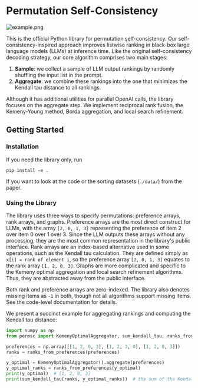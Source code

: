 # Permutation Self-Consistency
![example.png](example.png)

This is the official Python library for permutation self-consistency.
Our self-consistency-inspired approach improves
listwise ranking in black-box large language models (LLMs) at inference time.
Like the original self-consistency decoding strategy, our core algorithm
comprises two main stages:
1. **Sample**: we collect a sample of LLM output rankings by randomly shuffling the input list in the prompt. 
2. **Aggregate**: we combine these rankings into the one that minimizes the Kendall tau distance to all rankings.

Although it has additional utilities for parallel OpenAI calls, the library focuses on the aggregate step. We
implement reciprocal rank fusion, the Kemeny-Young method, Borda aggregation, and local search refinement.

## Getting Started

### Installation
If you need the library only, run
```
pip install -e .
```

If you want to look at the code or the sorting datasets (`./data/`) from the paper.

### Using the Library
The library uses three ways to specify permutations: preference arrays, rank arrays,
and graphs. Preference arrays are the most direct construct for LLMs, with the array 
`[2, 0, 1, 3]` representing the preference of item 2 over item 0 over 1 over 3.
Since the LLM outputs these arrays without any processing, they are the most common
representation in the library's public interface. Rank arrays are an index-based alternative used in some operations, 
such as the Kendall tau calculation. They are defined simply as
`x[i] = rank of element i`, so the preference array `[2, 0, 1, 3]` equates to the rank array
`[1, 2, 0, 3]`. Graphs are more complicated and specific to the Kemeny optimal aggregation
and local search refinement algorithms. Thus, they are abstracted away from the public interface.

Both rank and preference arrays are zero-indexed. The library also denotes missing items
as `-1` in both, though not all algorithms support missing items. See the code-level documentation
for details.

We present a succinct example for aggregating rankings and computing the Kendall tau distance:
```python
import numpy as np
from permsc import KemenyOptimalAggregator, sum_kendall_tau, ranks_from_preferences

preferences = np.array([[1, 2, 0, 3], [1, 2, 3, 0], [1, 2, 0, 3]])
ranks = ranks_from_preferences(preferences)

y_optimal = KemenyOptimalAggregator().aggregate(preferences)
y_optimal_ranks = ranks_from_preferences(y_optimal)
print(y_optimal)  # [1, 2, 0, 3]
print(sum_kendall_tau(ranks, y_optimal_ranks))  # the sum of the Kendall tau distances
```
